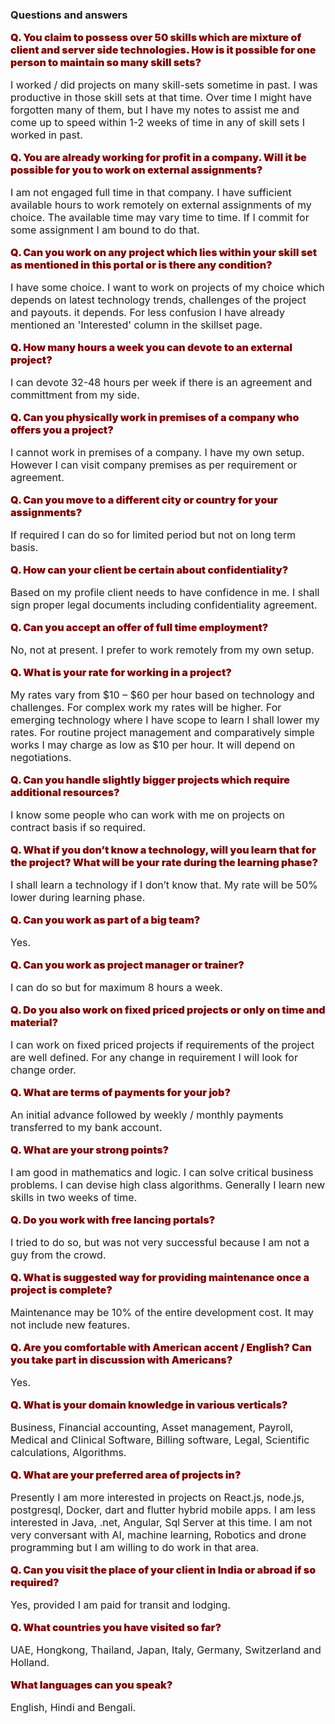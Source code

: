### Questions and answers

<p class='q'>Q. You claim to possess over 50 skills which are mixture of client and server side technologies. How is it possible for one person to maintain so many skill sets?</p>

I worked / did projects on many skill-sets sometime in past. I was productive in those skill sets at that time. Over time I might have forgotten many of them, but I have my notes to assist me and come up to speed within 1-2 weeks of time in any of skill sets I worked in past.

<p class='q'>Q. You are already working for profit in a company. Will it be possible for you to work on external assignments?</p>

I am not engaged full time in that company. I have sufficient available hours to work remotely on external assignments of my choice. The available time may vary time to time. If I commit for some assignment I am bound to do that.

<p class = 'q'>Q. Can you work on any project which lies within your skill set as mentioned in this portal or is there any condition?</p>

I have some choice. I want to work on projects of my choice which depends on latest technology trends, challenges of the project and payouts. it depends. For less confusion I have already mentioned an 'Interested' column in the skillset page.

<p class='q'>Q. How many hours a week you can devote to an external project?</p>

I can devote 32-48 hours per week if there is an agreement and committment from my side.

<p class='q'>Q. Can you physically work in premises of a company who offers you a project?</p>

I cannot work in premises of a company. I have my own setup. However I can visit company premises as per requirement or agreement.

<p class='q'>Q. Can you move to a different city or country for your assignments?</p>

If required I can do so for limited period but not on long term basis.

<p class='q'>Q. How can your client be certain about confidentiality?</p>

Based on my profile client needs to have confidence in me. I shall sign proper legal documents including confidentiality agreement.

<p class='q'>Q. Can you accept an offer of full time employment?</p>

No, not at present. I prefer to work remotely from my own setup.

<p class='q'>Q. What is your rate for working in a project?</p>


My rates vary from $10 – $60 per hour based on technology and challenges. For complex work my rates will be higher. For emerging technology where I have scope to learn I shall lower my rates. For routine project management and comparatively simple works I may charge as low as $10 per hour. It will depend on negotiations.

<p class='q'>Q. Can you handle slightly bigger projects which require additional resources?</p>

I know some people who can work with me on projects on contract basis if so required.

<p class='q'>Q. What if you don’t know a technology, will you learn that for the project? What will be your rate during the learning phase?</p>

I shall learn a technology if I don’t know that. My rate will be 50% lower during learning phase.

<p class='q'>Q. Can you work as part of a big team?</p>

Yes.

<p class='q'>Q. Can you work as project manager or trainer?</p>

I can do so but for maximum 8 hours a week.

<p class='q'>Q. Do you also work on fixed priced projects or only on time and material?</p>

I can work on fixed priced projects if requirements of the project are well defined. For any change in requirement I will look for change order.

<p class='q'>Q. What are terms of payments for your job?</p>

An initial advance followed by weekly / monthly payments transferred to my bank account.

<p class='q'>Q. What are your strong points?</p>

I am good in mathematics and logic. I can solve critical business problems. I can devise high class algorithms. Generally I learn new skills in two weeks of time.

<p class='q'>Q. Do you work with free lancing portals?</p>

I tried to do so, but was not very successful because I am not a guy from the crowd.

<p class='q'>Q. What is suggested way for providing maintenance once a project is complete?</p>

Maintenance may be 10% of the entire development cost. It may not include new features.

<p class='q'>Q. Are you comfortable with American accent / English? Can you take part in discussion with Americans?</p>

Yes.

<p class='q'>Q. What is your domain knowledge in various verticals?</p>

Business, Financial accounting, Asset management, Payroll, Medical and Clinical Software, Billing software, Legal, Scientific calculations, Algorithms.

<p class='q'>Q. What are your preferred area of projects in?</p>

Presently I am more interested in projects on React.js, node.js, postgresql, Docker, dart and flutter hybrid mobile apps. I am less interested in Java, .net, Angular, Sql Server at this time. I am not very conversant with AI, machine learning, Robotics and drone programming but I am willing to do work in that area.

<p class='q'>Q. Can you visit the place of your client in India or abroad if so required?</p>

Yes, provided I am paid for transit and lodging.

<p class='q'>Q. What countries you have visited so far?</p>

UAE, Hongkong, Thailand, Japan, Italy, Germany, Switzerland and Holland.

<p class = 'q'>What languages can you speak?</p>

English, Hindi and Bengali.

<style>
    .q {
        color: maroon;
        font-weight: 900;
    }

    p {
        font-size: 1rem;
        margin-top: 1rem;
    }
</style>